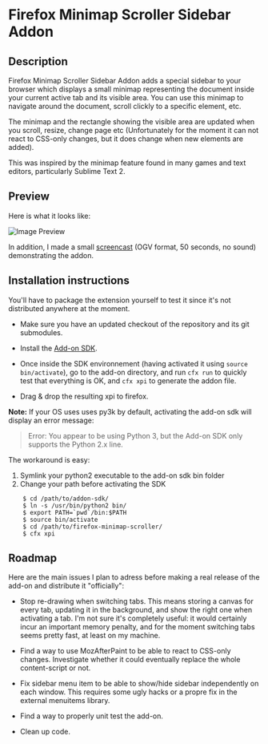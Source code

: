 Firefox Minimap Scroller Sidebar Addon
======================================

Description
-----------

Firefox Minimap Scroller Sidebar Addon adds a special sidebar to your browser
which displays a small minimap representing the document inside your current
active tab and its visible area. You can use this minimap to navigate around 
the document, scroll clickly to a specific element, etc.

The minimap and the rectangle showing the visible area are updated when you
scroll, resize, change page etc (Unfortunately for the moment it can not react
to CSS-only changes, but it does change when new elements are added).

This was inspired by the minimap feature found in many games and text editors,
particularly Sublime Text 2. 


Preview
-------

Here is what it looks like:

![Image Preview][Image Preview]

In addition, I made a small [screencast][Video Preview] (OGV format, 50 seconds,
no sound) demonstrating the addon.

[Image Preview]: http://virgule.net/tmp/firefox-minimap-scroller-0.0.8.jpg
[Video Preview]: http://virgule.net/tmp/firefox-minimap-scroller-0.0.8.ogv


Installation instructions
-------------------------

You'll have to package the extension yourself to test it since it's not
distributed anywhere at the moment.

- Make sure you have an updated checkout of the repository and its git
  submodules.

- Install the [Add-on SDK][].

- Once inside the SDK environnement (having activated it using `source
  bin/activate`), go to the add-on directory, and run `cfx run` to quickly test
  that everything is OK, and `cfx xpi` to generate the addon file.

- Drag & drop the resulting xpi to firefox.

**Note:** If your OS uses uses py3k by default, activating the add-on sdk will
display an error message:

> Error: You appear to be using Python 3, but the Add-on SDK only supports the
> Python 2.x line.

The workaround is easy:

1. Symlink your python2 executable to the add-on sdk bin folder
2. Change your path before activating the SDK

```shell
    $ cd /path/to/addon-sdk/
    $ ln -s /usr/bin/python2 bin/
    $ export PATH=`pwd`/bin:$PATH
    $ source bin/activate
    $ cd /path/to/firefox-minimap-scroller/
    $ cfx xpi
```

[Add-on SDK]: https://addons.mozilla.org/en-US/developers/docs/sdk/latest/dev-guide/tutorials/installation.html


Roadmap
-------

Here are the main issues I plan to adress before making a real release of the 
add-on and distribute it "officially":

- Stop re-drawing when switching tabs. This means storing a canvas for every
  tab, updating it in the background, and show the right one when activating a
  tab. I'm not sure it's completely useful: it would certainly incur an 
  important memory penalty, and for the moment switching tabs seems pretty fast,
  at least on my machine.

- Find a way to use MozAfterPaint to be able to react to CSS-only changes.
  Investigate whether it could eventually replace the whole content-script 
  or not. 

- Fix sidebar menu item to be able to show/hide sidebar independently on each
  window. This requires some ugly hacks or a propre fix in the external 
  menuitems library.

- Find a way to properly unit test the add-on.

- Clean up code.